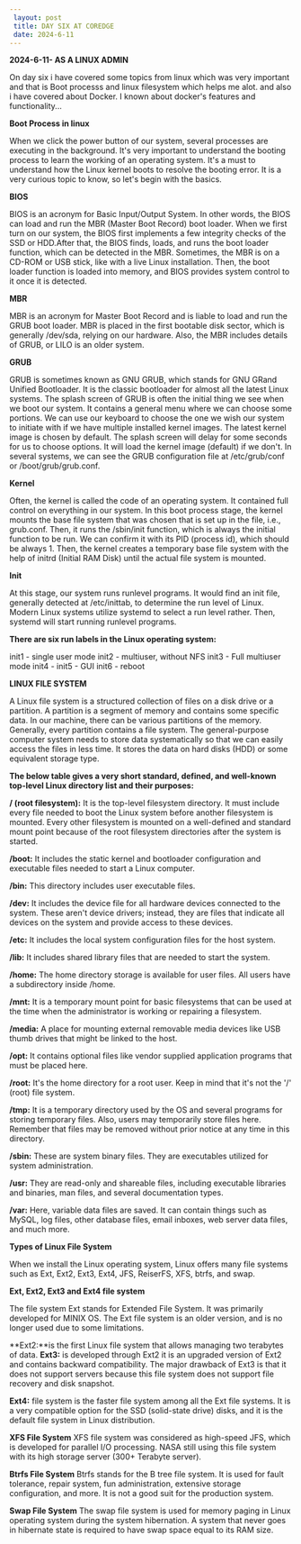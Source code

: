 ```yaml
---
 layout: post
 title: DAY SIX AT COREDGE
 date: 2024-6-11
---
```

**2024-6-11- AS A LINUX ADMIN**

On day six  i have covered some topics from linux which was very important and 
that is Boot processs and linux filesystem which helps me alot. and also i have
covered about Docker. I known about docker's features and functionality...

**Boot Process in linux**

When we click the power button of our system, several processes are executing in the background. It's very 
important to understand the booting process to learn the working of an operating system. It's a must to 
understand how the Linux kernel boots to resolve the booting error. It is a very curious topic to know, 
so let's begin with the basics.

**BIOS**

BIOS is an acronym for Basic Input/Output System. In other words, the BIOS can load and run the MBR 
(Master Boot Record) boot loader. When we first turn on our system, the BIOS first implements a few integrity 
checks of the SSD or HDD.After that, the BIOS finds, loads, and runs the boot loader function, which can be 
detected in the MBR. Sometimes, the MBR is on a CD-ROM or USB stick, like with a live Linux installation. Then, the boot loader function is loaded into memory, and BIOS provides system control to it once it is detected.

**MBR**

MBR is an acronym for Master Boot Record and is liable to load and run the GRUB boot loader. MBR is placed 
in the first bootable disk sector, which is generally /dev/sda, relying on our hardware. Also, the MBR 
includes details of GRUB, or LILO is an older system.

**GRUB**

GRUB is sometimes known as GNU GRUB, which stands for GNU GRand Unified Bootloader. It is the classic 
bootloader for almost all the latest Linux systems. The splash screen of GRUB is often the initial thing we see when we boot our system. It contains a general menu where we can choose some portions.
We can use our keyboard to choose the one we wish our system to initiate with if we have multiple installed
kernel images. The latest kernel image is chosen by default. The splash screen will delay for some seconds 
for us to choose options. It will load the kernel image (default) if we don't. In several systems, we can see 
the GRUB configuration file at /etc/grub/conf or /boot/grub/grub.conf.

**Kernel**

Often, the kernel is called the code of an operating system. It contained full control on everything in our 
system. In this boot process stage, the kernel mounts the base file system that was chosen that is set up in 
the file, i.e., grub.conf. Then, it runs the /sbin/init function, which is always the initial function to be 
run. We can confirm it with its PID (process id), which should be always 1. Then, the kernel creates a 
temporary base file system with the help of initrd (Initial RAM Disk) until the actual file system is mounted.

**Init**

At this stage, our system runs runlevel programs. It would find an init file, generally detected at 
/etc/inittab, to determine the run level of Linux. Modern Linux systems utilize systemd to select a 
run level rather. Then, systemd will start running runlevel programs.

**There are six run labels in the Linux operating system:**

init1 - single user mode 
init2 - multiuser, without NFS
init3 - Full multiuser mode
init4 -
init5 - GUI
init6 - reboot

**LINUX FILE SYSTEM**

A Linux file system is a structured collection of files on a disk drive or a partition. A partition is a 
segment of memory and contains some specific data. In our machine, there can be various partitions of the 
memory. Generally, every partition contains a file system.
The general-purpose computer system needs to store data systematically so that we can easily access the 
files in less time. It stores the data on hard disks (HDD) or some equivalent storage type.

**The below table gives a very short standard, defined, and well-known top-level Linux directory list and 
their purposes:**

**/ (root filesystem):**
It is the top-level filesystem directory. It must include every file needed to boot the Linux system before 
another filesystem is mounted. Every other filesystem is mounted on a well-defined and standard mount point 
because of the root filesystem directories after the system is started.

**/boot:** It includes the static kernel and bootloader configuration and executable files needed to start a 
Linux computer.

**/bin:** This directory includes user executable files.

**/dev:** It includes the device file for all hardware devices connected to the system. These aren't device drivers; instead, they are files that indicate all devices on the system and provide access to these devices.

**/etc:** It includes the local system configuration files for the host system.

**/lib:** It includes shared library files that are needed to start the system.

**/home:** The home directory storage is available for user files. All users have a subdirectory inside /home.

**/mnt:** It is a temporary mount point for basic filesystems that can be used at the time when the 
administrator is working or repairing a filesystem.

**/media:** A place for mounting external removable media devices like USB thumb drives that might be linked to the host.

**/opt:** It contains optional files like vendor supplied application programs that must be placed here.

**/root:** It's the home directory for a root user. Keep in mind that it's not the '/' (root) file system.

**/tmp:** It is a temporary directory used by the OS and several programs for storing temporary files. Also, users may temporarily store files here. Remember that files may be removed without prior notice at any time in this directory.

**/sbin:** These are system binary files. They are executables utilized for system administration.

**/usr:** They are read-only and shareable files, including executable libraries and binaries, man files, and several documentation types.

**/var:** Here, variable data files are saved. It can contain things such as MySQL, log files, other database files, email 
inboxes, web server data files, and much more.

**Types of Linux File System**

When we install the Linux operating system, Linux offers many file systems such as Ext, Ext2, Ext3, Ext4, JFS, ReiserFS, XFS, 
btrfs, and swap.

**Ext, Ext2, Ext3 and Ext4 file system**

The file system Ext stands for Extended File System. It was primarily developed for MINIX OS. The Ext file system is an older 
version, and is no longer used due to some limitations.

**Ext2:**is the first Linux file system that allows managing two terabytes of data. **Ext3:** is developed through Ext2 it is an upgraded version of Ext2 and contains backward compatibility. The major drawback of Ext3 is that it does not support servers because this file system does not support file recovery and disk snapshot.

**Ext4:** file system is the faster file system among all the Ext file systems. It is a very compatible option for the SSD 
(solid-state drive) disks, and it is the default file system in Linux distribution.

**XFS File System**
XFS file system was considered as high-speed JFS, which is developed for parallel I/O processing. NASA still using this file 
system with its high storage server (300+ Terabyte server).


**Btrfs File System**
Btrfs stands for the B tree file system. It is used for fault tolerance, repair system, fun administration, extensive storage 
configuration, and more. It is not a good suit for the production system.

**Swap File System**
The swap file system is used for memory paging in Linux operating system during the system hibernation. A system that never 
goes in hibernate state is required to have swap space equal to its RAM size.

